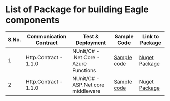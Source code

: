 # List of Package for building Eagle components

S.No. | Communication Contract | Test & Deployment | Sample Code | Link to Package
---|---|---|---|---
1 | Http.Contract - 1.1.0 | NUnit/C# - .Net Core -Azure Functions | [Sample code](https://github.com/WonderTools/Eagle.Documentation/tree/master/Samples/S001-asp.net-core-azure-functions#creating-eagle-c-nunit-in-net-core-http-azure-function) | [Nuget Package](https://www.nuget.org/packages/WonderTools.Eagle.Http.NUnit/)
2 | Http.Contract - 1.1.0 | NUnit/C# - ASP.Net core middleware | [Sample code](https://github.com/WonderTools/Eagle.Documentation/blob/master/Samples/S002-asp.net-core-middleware/ReadMe.md#creating-aspnet-core-service-with-eagle-nunit-http) | [Nuget Package](https://www.nuget.org/packages/WonderTools.Eagle.Http.NUnit/)
